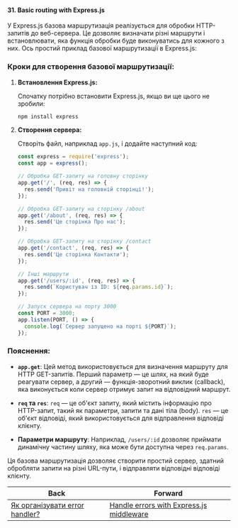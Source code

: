 #### 31. Basic routing with Express.js

У Express.js базова маршрутизація реалізується для обробки HTTP-запитів до веб-сервера. Це дозволяє визначати різні маршрути і встановлювати, яка функція обробки буде виконуватись для кожного з них. Ось простий приклад базової маршрутизації в Express.js:

### Кроки для створення базової маршрутизації:

1. **Встановлення Express.js:**

   Спочатку потрібно встановити Express.js, якщо ви ще цього не зробили:
   ```bash
   npm install express
   ```

2. **Створення сервера:**

   Створіть файл, наприклад `app.js`, і додайте наступний код:

   ```javascript
   const express = require('express');
   const app = express();
   
   // Обробка GET-запиту на головну сторінку
   app.get('/', (req, res) => {
     res.send('Привіт на головній сторінці!');
   });

   // Обробка GET-запиту на сторінку /about
   app.get('/about', (req, res) => {
     res.send('Це сторінка Про нас');
   });

   // Обробка GET-запиту на сторінку /contact
   app.get('/contact', (req, res) => {
     res.send('Це сторінка Контакти');
   });

   // Інші маршрути
   app.get('/users/:id', (req, res) => {
     res.send(`Користувач із ID: ${req.params.id}`);
   });

   // Запуск сервера на порту 3000
   const PORT = 3000;
   app.listen(PORT, () => {
     console.log(`Сервер запущено на порті ${PORT}`);
   });
   ```

### Пояснення:

- **`app.get`**: Цей метод використовується для визначення маршруту для HTTP GET-запитів. Перший параметр — це шлях, на який буде реагувати сервер, а другий — функція-зворотний виклик (callback), яка виконується коли сервер отримує запит на відповідний маршрут.

- **`req` та `res`**: `req` — це об'єкт запиту, який містить інформацію про HTTP-запит, такий як параметри, запити та дані тіла (body). `res` — це об'єкт відповіді, який використовується для відправлення відповіді клієнту.

- **Параметри маршруту**: Наприклад, `/users/:id` дозволяє приймати динамічну частину шляху, яка може бути доступна через `req.params`.

Ця базова маршрутизація дозволяє створити простий сервер, здатний обробляти запити на різні URL-пути, і відправляти відповідні відповіді клієнту.

| Back | Forward |
|---|---|
| [Як організувати error handler?](/ua/junior/expressjs/how-to-organize-error-handler.md)  | [Handle errors with Express.js middleware](/ua/junior/expressjs/how-to-handle-errors-with-expressjs-middleware.md) |